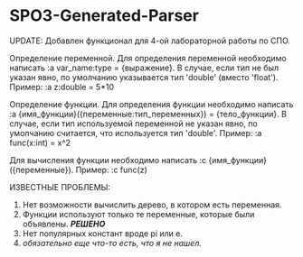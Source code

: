 # SPO3-Generated-Parser
UPDATE: Добавлен функционал для 4-ой лабораторной работы по СПО.

Определение переменной.
Для определения переменной необходимо написать :a var_name:type = {выражение}.
В случае, если тип не был указан явно, по умолчанию указывается тип 'double' (вместо 'float').
Пример: :a z:double = 5*10

Определение функции.
Для определения функции необходимо написать :a {имя_функции}({переменные:тип_переменных}) = {тело_функции}.
В случае, если тип используемой переменной не указан явно, по умолчанию считается, что используется тип 'double'.
Пример: :a func(x:int) = x^2

Для вычисления функции необходимо написать :c {имя_функции}({переменные}).
Пример: :c func(z)

ИЗВЕСТНЫЕ ПРОБЛЕМЫ:
1. Нет возможности вычислить дерево, в котором есть переменная.
2. Функции используют только те переменные, которые были объявлены. ***РЕШЕНО***
3. Нет популярных констант вроде pi или e.
4. *обязательно еще что-то есть, что я не нашел.*
